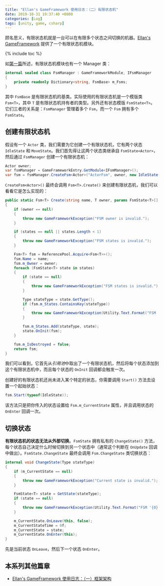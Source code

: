 ```yaml
---
title: "Ellan's GameFramework 使用日志：（二）有限状态机"
date: 2019-10-31 19:37:40 +0800
categories: [Log]
tags: [unity, game, csharp]
---
```


顾名思义，有限状态机就是一台可以在有限多个状态之间切换的机器。[Ellan's GameFramework](https://gameframework.cn/) 提供了一个有限状态机模块。

{% include toc %}

如[第一篇](/2019/10/31/ellan-s-gameframework-shi-yong-ri-zhi-yi-kuang-jia-jia-gou.html)所述，有限状态机模块也有一个 Manager 类：

```c#
internal sealed class FsmManager : GameFrameworkModule, IFsmManager
{
    private readonly Dictionary<string, FsmBase> m_Fsms;
}
```

其中 `FsmBase` 是有限状态机的基类。实际使用的有限状态机是一个模版类 `Fsm<T>`，其中 `T` 是有限状态机持有者的类型。另外还有状态模版 `FsmState<T>`。它们三者的关系是：`FsmManager` 管理着多个 `Fsm`，而一个 `Fsm` 拥有多个 `FsmState`。

## 创建有限状态机

假设有一个 `Actor` 类，我们需要为它创建一个有限状态机，它有两个状态 `IdleState` 和 `MoveState`。我们首先得让这两个状态类继承自 `FsmState<Actor>`，然后通过 `FsmManager` 创建一个有限状态机：

```c#
Actor owner;
var fsmManager = GameFrameworkEntry.GetModule<IFsmManager>();
var fsm = fsmManager.CreateFsm<Actor>("ActorFsm", owner, new IdleState(), new MoveState());
```

`CreateFsm<Actor>()` 最终会调用 `Fsm<T>.Create()` 来创建有限状态机，我们可以看看它是怎么实现的：

```c#
public static Fsm<T> Create(string name, T owner, params FsmState<T>[] states)
{
    if (owner == null)
    {
        throw new GameFrameworkException("FSM owner is invalid.");
    }

    if (states == null || states.Length < 1)
    {
        throw new GameFrameworkException("FSM states is invalid.");
    }

    Fsm<T> fsm = ReferencePool.Acquire<Fsm<T>>();
    fsm.Name = name;
    fsm.m_Owner = owner;
    foreach (FsmState<T> state in states)
    {
        if (state == null)
        {
            throw new GameFrameworkException("FSM states is invalid.");
        }

        Type stateType = state.GetType();
        if (fsm.m_States.ContainsKey(stateType))
        {
            throw new GameFrameworkException(Utility.Text.Format("FSM '{0}' state '{1}' is already exist.", Utility.Text.GetFullName<T>(name), stateType));
        }

        fsm.m_States.Add(stateType, state);
        state.OnInit(fsm);
    }

    fsm.m_IsDestroyed = false;
    return fsm;
}
```

我们可以看到，它首先从*引用池*中取出了一个有限状态机，然后将每个状态添加到这个有限状态机中，而且每个状态的 `OnInit` 回调都会触发一次。

创建好的有限状态机还尚未进入某个特定的状态，你需要调用 `Start()` 方法去设置一个起始状态：

```c#
fsm.Start(typeof(IdleState));
```

该方法只是把你传入的状态设置给 `Fsm.m_CurrentState` 属性，并且调用状态的 `OnEnter` 回调一次。

## 切换状态

**有限状态机的状态无法从外部切换**。`FsmState` 拥有私有的 `ChangeState()` 方法，每个状态自己决定什么时候切换到另一个状态中（通常这个判断在 `OnUpdate` 回调中做出）。`FsmState.ChangeState` 最终会调用 `Fsm.ChangeState` 类切换状态：

```c#
internal void ChangeState(Type stateType)
{
    if (m_CurrentState == null)
    {
        throw new GameFrameworkException("Current state is invalid.");
    }

    FsmState<T> state = GetState(stateType);
    if (state == null)
    {
        throw new GameFrameworkException(Utility.Text.Format("FSM '{0}' can not change state to '{1}' which is not exist.", Utility.Text.GetFullName<T>(Name), stateType.FullName));
    }

    m_CurrentState.OnLeave(this, false);
    m_CurrentStateTime = 0f;
    m_CurrentState = state;
    m_CurrentState.OnEnter(this);
}
```

先是当前状态 `OnLeave`，然后下一个状态 `OnEnter`。

## 本系列其他篇章

- [Ellan's GameFramework 使用日志：（一）框架架构](/2019/10/31/ellan-s-gameframework-shi-yong-ri-zhi-yi-kuang-jia-jia-gou.html)